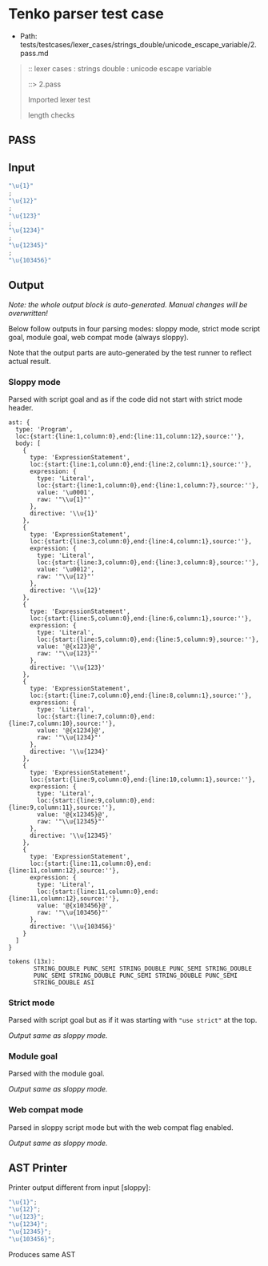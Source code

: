 # Tenko parser test case

- Path: tests/testcases/lexer_cases/strings_double/unicode_escape_variable/2.pass.md

> :: lexer cases : strings double : unicode escape variable
>
> ::> 2.pass
>
> Imported lexer test
>
> length checks

## PASS

## Input

`````js
"\u{1}"
;
"\u{12}"
;
"\u{123}"
;
"\u{1234}"
;
"\u{12345}"
;
"\u{103456}"
`````

## Output

_Note: the whole output block is auto-generated. Manual changes will be overwritten!_

Below follow outputs in four parsing modes: sloppy mode, strict mode script goal, module goal, web compat mode (always sloppy).

Note that the output parts are auto-generated by the test runner to reflect actual result.

### Sloppy mode

Parsed with script goal and as if the code did not start with strict mode header.

`````
ast: {
  type: 'Program',
  loc:{start:{line:1,column:0},end:{line:11,column:12},source:''},
  body: [
    {
      type: 'ExpressionStatement',
      loc:{start:{line:1,column:0},end:{line:2,column:1},source:''},
      expression: {
        type: 'Literal',
        loc:{start:{line:1,column:0},end:{line:1,column:7},source:''},
        value: '\u0001',
        raw: '"\\u{1}"'
      },
      directive: '\\u{1}'
    },
    {
      type: 'ExpressionStatement',
      loc:{start:{line:3,column:0},end:{line:4,column:1},source:''},
      expression: {
        type: 'Literal',
        loc:{start:{line:3,column:0},end:{line:3,column:8},source:''},
        value: '\u0012',
        raw: '"\\u{12}"'
      },
      directive: '\\u{12}'
    },
    {
      type: 'ExpressionStatement',
      loc:{start:{line:5,column:0},end:{line:6,column:1},source:''},
      expression: {
        type: 'Literal',
        loc:{start:{line:5,column:0},end:{line:5,column:9},source:''},
        value: '@{x123}@',
        raw: '"\\u{123}"'
      },
      directive: '\\u{123}'
    },
    {
      type: 'ExpressionStatement',
      loc:{start:{line:7,column:0},end:{line:8,column:1},source:''},
      expression: {
        type: 'Literal',
        loc:{start:{line:7,column:0},end:{line:7,column:10},source:''},
        value: '@{x1234}@',
        raw: '"\\u{1234}"'
      },
      directive: '\\u{1234}'
    },
    {
      type: 'ExpressionStatement',
      loc:{start:{line:9,column:0},end:{line:10,column:1},source:''},
      expression: {
        type: 'Literal',
        loc:{start:{line:9,column:0},end:{line:9,column:11},source:''},
        value: '@{x12345}@',
        raw: '"\\u{12345}"'
      },
      directive: '\\u{12345}'
    },
    {
      type: 'ExpressionStatement',
      loc:{start:{line:11,column:0},end:{line:11,column:12},source:''},
      expression: {
        type: 'Literal',
        loc:{start:{line:11,column:0},end:{line:11,column:12},source:''},
        value: '@{x103456}@',
        raw: '"\\u{103456}"'
      },
      directive: '\\u{103456}'
    }
  ]
}

tokens (13x):
       STRING_DOUBLE PUNC_SEMI STRING_DOUBLE PUNC_SEMI STRING_DOUBLE
       PUNC_SEMI STRING_DOUBLE PUNC_SEMI STRING_DOUBLE PUNC_SEMI
       STRING_DOUBLE ASI
`````

### Strict mode

Parsed with script goal but as if it was starting with `"use strict"` at the top.

_Output same as sloppy mode._

### Module goal

Parsed with the module goal.

_Output same as sloppy mode._

### Web compat mode

Parsed in sloppy script mode but with the web compat flag enabled.

_Output same as sloppy mode._

## AST Printer

Printer output different from input [sloppy]:

````js
"\u{1}";
"\u{12}";
"\u{123}";
"\u{1234}";
"\u{12345}";
"\u{103456}";
````

Produces same AST

